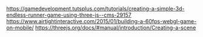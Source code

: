 https://gamedevelopment.tutsplus.com/tutorials/creating-a-simple-3d-endless-runner-game-using-three-js--cms-29157
https://www.airtightinteractive.com/2015/01/building-a-60fps-webgl-game-on-mobile/
https://threejs.org/docs/#manual/introduction/Creating-a-scene
